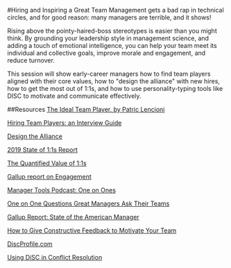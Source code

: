 #Hiring and Inspiring a Great Team
Management gets a bad rap in technical circles, and for good reason: many managers are terrible, and it shows!

Rising above the pointy-haired-boss stereotypes is easier than you might think. By grounding your leadership style in management science, and adding a touch of emotional intelligence, you can help your team meet its individual and collective goals, improve morale and engagement, and reduce turnover.

This session will show early-career managers how to find team players aligned with their core values, how to "design the alliance" with new hires, how to get the most out of 1:1s, and how to use personality-typing tools like DISC to motivate and communicate effectively.

##Resources
[The Ideal Team Player, by Patric Lencioni](https://www.amazon.com/Ideal-Team-Player-Recognize-Cultivate-ebook/dp/B01B6AEJJ0)

[Hiring Team Players: an Interview Guide](https://www.tablegroup.com/imo/media/doc/IdealTeamPlayerINTERVIEWQUESTIONS(11)singlepages.pdf)

[Design the Alliance](https://www.anneloehr.com/2017/12/14/managers-do-this-first/)

[2019 State of 1:1s Report](https://soapboxhq.com/state-of-one-on-ones-report)

[The Quantified Value of 1:1s](https://getlighthouse.com/blog/11-meetings-value-make-most/)

[Gallup report on Engagement](https://news.gallup.com/businessjournal/174197/managers-focus-performance-engagement.aspx)

[Manager Tools Podcast: One on Ones](https://www.manager-tools.com/2005/07/the-single-most-effective-management-tool-part-1)

[One on One Questions Great Managers Ask Their Teams](https://getlighthouse.com/blog/one-on-one-meeting-questions-great-managers-ask/)

[Gallup Report: State of the American Manager](https://www.gallup.com/services/182138/state-american-manager.aspx)

[How to Give Constructive Feedback to Motivate Your Team](https://getlighthouse.com/blog/give-constructive-feedback-motivate-improve/)

[DiscProfile.com](https://www.discprofile.com/)

[Using DiSC in Conflict Resolution](http://blog.extendeddisc.org/using-disc-in-conflict-resolution)
